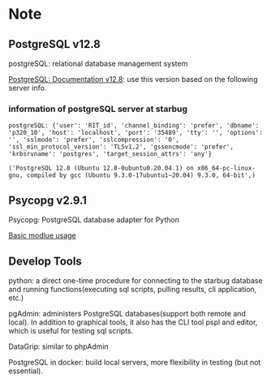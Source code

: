 # Note

## PostgreSQL v12.8

postgreSQL: relational database management system

[PostgreSQL: Documentation v12.8](https://www.postgresql.org/docs/12/index.html): use this version based on the following server info.

### information of postgreSQL server at starbug

```
postgreSQL: {'user': 'RIT_id', 'channel_binding': 'prefer', 'dbname': 'p320_10', 'host': 'localhost', 'port': '35489', 'tty': '', 'options': '', 'sslmode': 'prefer', 'sslcompression': '0', 'ssl_min_protocol_version': 'TLSv1.2', 'gssencmode': 'prefer', 'krbsrvname': 'postgres', 'target_session_attrs': 'any'}

('PostgreSQL 12.8 (Ubuntu 12.8-0ubuntu0.20.04.1) on x86_64-pc-linux-gnu, compiled by gcc (Ubuntu 9.3.0-17ubuntu1~20.04) 9.3.0, 64-bit',)
```

## Psycopg v2.9.1

Psycopg: PostgreSQL database adapter for Python

[Basic modlue usage](https://www.psycopg.org/docs/usage.html)

## Develop Tools

python: a direct one-time procedure for connecting to the starbug database and running functions(executing sql scripts, pulling results, cli application, etc.)

pgAdmin: administers PostgreSQL databases(support both remote and local). In addition to graphical tools, it also has the CLI tool pspl and editor, which is useful for testing sql scripts. 

DataGrip: similar to phpAdmin

PostgreSQL in docker: build local servers, more flexibility in testing (but not essential).

